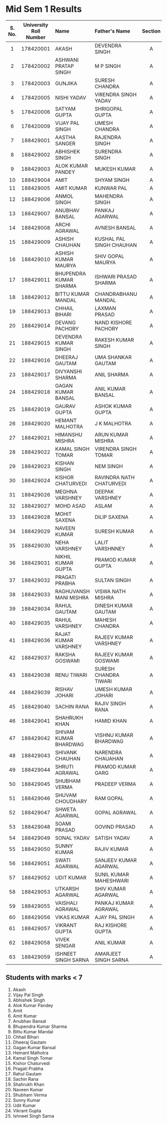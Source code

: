# Mid Sem 1 Results

| S. No. | University Roll Number | Name                   | Father's Name            | Section |     Marks      |
| :----: | :--------------------: | :--------------------- | :----------------------- | :-----: | :------------: |
|   1    |       178420001        | AKASH                  | DEVENDRA SINGH           |    A    | <mark>5</mark> |
|   2    |       178420002        | ASHWANI PRATAP SINGH   | M P SINGH                |    A    |       11       |
|   3    |       178420003        | GUNJIKA                | SURESH CHANDRA           |    A    |       8        |
|   4    |       178420005        | NISHI YADAV            | VIRENDRA SINGH YADAV     |    A    |       7        |
|   5    |       178420006        | SATYAM GUPTA           | SHRIGOPAL GUPTA          |    A    |       7        |
|   6    |       178420009        | VIJAY PAL SINGH        | UMESH CHANDRA            |    A    | <mark>4</mark> |
|   7    |       188429001        | AASTHA SANGER          | RAJENDRA SINGH           |    A    |       7        |
|   8    |       188429002        | ABHISHEK SINGH         | SURENDRA SINGH           |    A    | <mark>4</mark> |
|   9    |       188429003        | ALOK KUMAR PANDEY      | MUKESH KUMAR             |    A    | <mark>4</mark> |
|   10   |       188429004        | AMIT                   | SHYAM SINGH              |    A    | <mark>6</mark> |
|   11   |       188429005        | AMIT KUMAR             | KUNWAR PAL               |    A    | <mark>6</mark> |
|   12   |       188429006        | ANMOL SINGH            | MAHENDRA SINGH           |    A    |       9        |
|   13   |       188429007        | ANUBHAV BANSAL         | PANKAJ AGARWAL           |    A    | <mark>4</mark> |
|   14   |       188429008        | ARCHI AGRAWAL          | AVNESH BANSAL            |    A    |       7        |
|   15   |       188429009        | ASHISH CHAUHAN         | KUSHAL PAL SINGH CHAUHAN |    A    |       9        |
|   16   |       188429010        | ASHISH KUMAR MAURYA    | SHIV GOPAL MAURYA        |    A    |       7        |
|   17   |       188429011        | BHUPENDRA KUMAR SHARMA | ISHWARI PRASAD SHARMA    |    A    | <mark>4</mark> |
|   18   |       188429012        | BITTU KUMAR MANDAL     | CHANDRABHANU MANDAL      |    A    | <mark>4</mark> |
|   19   |       188429013        | CHHAIL BIHARI          | LAXMAN PRASAD            |    A    | <mark>5</mark> |
|   20   |       188429014        | DEVANG PACHORY         | NAND KISHORE PACHORY     |    A    |       10       |
|   21   |       188429015        | DEVENDRA KUMAR SINGH   | RAKESH KUMAR SINGH       |    A    |       8        |
|   22   |       188429016        | DHEERAJ GAUTAM         | UMA SHANKAR GAUTAM       |    A    |      UFM       |
|   23   |       188429017        | DIVYANSHI SHARMA       | ANIL SHARMA              |    A    |       7        |
|   24   |       188429018        | GAGAN KUMAR BANSAL     | ANIL KUMAR BANSAL        |    A    | <mark>6</mark> |
|   25   |       188429019        | GAURAV GUPTA           | ASHOK KUMAR GUPTA        |    A    |       10       |
|   26   |       188429020        | HEMANT MALHOTRA        | J K  MALHOTRA            |    A    | <mark>5</mark> |
|   27   |       188429021        | HIMANSHU MISHRA        | ARUN KUMAR MISHRA        |    A    |       7        |
|   28   |       188429022        | KAMAL SINGH TOMAR      | VIRENDRA SINGH TOMAR     |    A    | <mark>4</mark> |
|   29   |       188429023        | KISHAN SINGH           | NEM SINGH                |    A    |       14       |
|   30   |       188429024        | KISHOR CHATURVEDI      | RAVINDRA NATH CHATURVEDI |    A    | <mark>5</mark> |
|   31   |       188429026        | MEGHNA VARSHNEY        | DEEPAK VARSHNEY          |    A    |       8        |
|   32   |       188429027        | MOHD ASAD              | ASLAM                    |    A    |       11       |
|   33   |       188429028        | MOHIT SAXENA           | DILIP SAXENA             |    A    |       11       |
|   34   |       188429029        | NAVEEN KUMAR           | SURESH KUMAR             |    A    | <mark>5</mark> |
|   35   |       188429030        | NEHA VARSHNEY          | LALIT VARSHNNEY          |    A    |       8        |
|   36   |       188429031        | NIKHIL KUMAR GUPTA     | PRAMOD KUMAR GUPTA       |    A    |       9        |
|   37   |       188429032        | PRAGATI PRABHA         | SULTAN SINGH             |    A    | <mark>5</mark> |
|   38   |       188429033        | RAGHUVANSH MANI MISHRA | VISWA NATH MISHRA        |    A    |       7        |
|   39   |       188429034        | RAHUL GAUTAM           | DINESH KUMAR GAUTAM      |    A    | <mark>6</mark> |
|   40   |       188429035        | RAHUL VARSHNEY         | MAHESH CHANDRA           |    A    |       7        |
|   41   |       188429036        | RAJAT KUMAR VARSHNEY   | RAJEEV KUMAR VARSHNEY    |    A    |       8        |
|   42   |       188429037        | RAKSHA GOSWAMI         | RAJEEV KUMAR GOSWAMI     |    A    |       7        |
|   43   |       188429038        | RENU TIWARI            | SURESH CHANDRA TIWARI    |    A    |       9        |
|   44   |       188429039        | RISHAV JOHARI          | UMESH KUMAR JOHARI       |    A    |       7        |
|   45   |       188429040        | SACHIN RANA            | RAJIV SINGH RANA         |    A    | <mark>5</mark> |
|   46   |       188429041        | SHAHRUKH KHAN          | HAMID KHAN               |    A    | <mark>5</mark> |
|   47   |       188429042        | SHIVAM KUMAR BHARDWAG  | VISHNU KUMAR BHARDWAG    |    A    | <mark>6</mark> |
|   48   |       188429043        | SHIVANK CHAUHAN        | NARENDRA CHAUAHAN        |    A    |       8        |
|   49   |       188429044        | SHRUTI AGRAWAL         | PRAMOD KUMAR GARG        |    A    |       8        |
|   50   |       188429045        | SHUBHAM VERMA          | PRADEEP VERMA            |    A    | <mark>5</mark> |
|   51   |       188429046        | SHUVAM CHOUDHARY       | RAM GOPAL                |    A    |       7        |
|   52   |       188429047        | SHWETA AGARWAL         | GOPAL AGRAWAL            |    A    |       7        |
|   53   |       188429048        | SOAMI PRASAD           | GOVIND PRASAD            |    A    |       NP       |
|   54   |       188429049        | SONAL YADAV            | SATISH YADAV             |    A    |       8        |
|   55   |       188429050        | SUNNY KUMAR            | RAJIV KUMAR              |    A    | <mark>5</mark> |
|   56   |       188429051        | SWATI AGARWAL          | SANJEEV KUMAR AGARWAL    |    A    |       10       |
|   57   |       188429052        | UDIT KUMAR             | SUNIL KUMAR MAHESHWARI   |    A    | <mark>5</mark> |
|   58   |       188429053        | UTKARSH AGARWAL        | SHIV KUMAR AGARWAL       |    A    |       7        |
|   59   |       188429055        | VAISHALI AGRAWAL       | PANKAJ KUMAR AGRAWAL     |    A    |       10       |
|   60   |       188429056        | VIKAS KUMAR            | AJAY PAL SINGH           |    A    |       8        |
|   61   |       188429057        | VIKRANT GUPTA          | RAJ KISHORE GUPTA        |    A    | <mark>5</mark> |
|   62   |       188429058        | VIVEK SENGAR           | ANIL KUMAR               |    A    |       7        |
|   63   |       188429059        | ISHNEET SINGH SARNA    | AMARJEET SINGH SARNA     |    A    | <mark>5</mark> |

## Students with marks < 7

1. Akash
2. Vijay Pal Singh
3. Abhishek Singh
4. Alok Kumar Pandey
5. Amit
6. Amit Kumar
7. Anubhav Bansal
8. Bhupendra Kumar Sharma
9. Bittu Kumar Mandal
10. Chhail Bihari
11. Dheeraj Gautam
12. Gagan Kumar Bansal
13. Hemant Malhotra
14. Kamal Singh Tomar
15. Kishor Chaturvedi
16. Pragati Prabha
17. Rahul Gautam
18. Sachin Rana
19. Shahrukh Khan
20. Naveen Kumar
21. Shubham Verma
22. Sunny Kumar
23. Udit Kumar
24. Vikrant Gupta
25. Ishneet Singh Sarna
